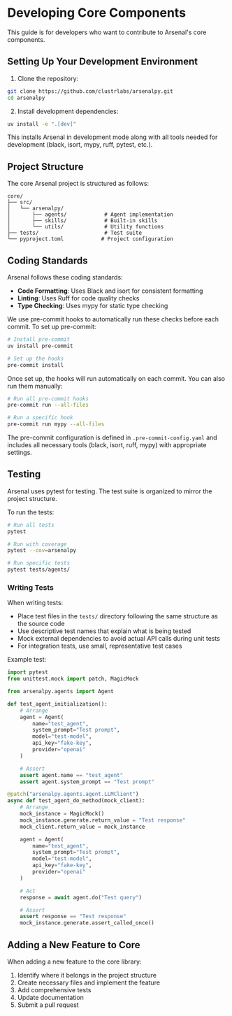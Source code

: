 # Developing Core Components

This guide is for developers who want to contribute to Arsenal's core components.

## Setting Up Your Development Environment

1. Clone the repository:

```bash
git clone https://github.com/clustrlabs/arsenalpy.git
cd arsenalpy
```

2. Install development dependencies:

```bash
uv install -e ".[dev]"
```

This installs Arsenal in development mode along with all tools needed for development (black, isort, mypy, ruff, pytest, etc.).

## Project Structure

The core Arsenal project is structured as follows:

```
core/
├── src/
│   └── arsenalpy/
│       ├── agents/            # Agent implementation
│       ├── skills/            # Built-in skills
│       └── utils/             # Utility functions
├── tests/                     # Test suite
└── pyproject.toml            # Project configuration
```

## Coding Standards

Arsenal follows these coding standards:

- **Code Formatting**: Uses Black and isort for consistent formatting
- **Linting**: Uses Ruff for code quality checks
- **Type Checking**: Uses mypy for static type checking

We use pre-commit hooks to automatically run these checks before each commit. To set up pre-commit:

```bash
# Install pre-commit
uv install pre-commit

# Set up the hooks
pre-commit install
```

Once set up, the hooks will run automatically on each commit. You can also run them manually:

```bash
# Run all pre-commit hooks
pre-commit run --all-files

# Run a specific hook
pre-commit run mypy --all-files
```

The pre-commit configuration is defined in `.pre-commit-config.yaml` and includes all necessary tools (black, isort, ruff, mypy) with appropriate settings.

## Testing

Arsenal uses pytest for testing. The test suite is organized to mirror the project structure.

To run the tests:

```bash
# Run all tests
pytest

# Run with coverage
pytest --cov=arsenalpy

# Run specific tests
pytest tests/agents/
```

### Writing Tests

When writing tests:

- Place test files in the `tests/` directory following the same structure as the source code
- Use descriptive test names that explain what is being tested
- Mock external dependencies to avoid actual API calls during unit tests
- For integration tests, use small, representative test cases

Example test:

```python
import pytest
from unittest.mock import patch, MagicMock

from arsenalpy.agents import Agent

def test_agent_initialization():
    # Arrange
    agent = Agent(
        name="test_agent",
        system_prompt="Test prompt",
        model="test-model",
        api_key="fake-key",
        provider="openai"
    )

    # Assert
    assert agent.name == "test_agent"
    assert agent.system_prompt == "Test prompt"

@patch("arsenalpy.agents.agent.LLMClient")
async def test_agent_do_method(mock_client):
    # Arrange
    mock_instance = MagicMock()
    mock_instance.generate.return_value = "Test response"
    mock_client.return_value = mock_instance

    agent = Agent(
        name="test_agent",
        system_prompt="Test prompt",
        model="test-model",
        api_key="fake-key",
        provider="openai"
    )

    # Act
    response = await agent.do("Test query")

    # Assert
    assert response == "Test response"
    mock_instance.generate.assert_called_once()
```

## Adding a New Feature to Core

When adding a new feature to the core library:

1. Identify where it belongs in the project structure
2. Create necessary files and implement the feature
3. Add comprehensive tests
4. Update documentation
5. Submit a pull request
